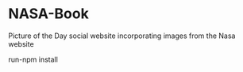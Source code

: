 # NASA-Book

Picture of the Day social website incorporating images from the Nasa website

run-npm install 

